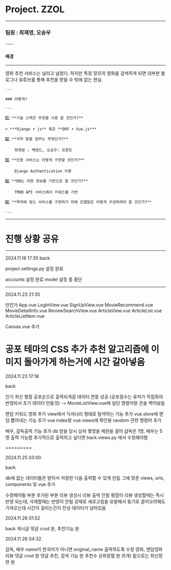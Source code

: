 # Project. ZZOL

---

### 팀원 : 최재영, 오승우

----    

#### 배경

---

영화 추천 서비스는 널리고 널렸다. 하지만 특정 장르의 영화를 검색하게 되면 대부분 블로그나 유튜브를 통해 추천을 받을 수 밖에 없는 현실.

```
---

### 어떻게?

---

1️⃣ **기술 스택은 무엇을 사용 할 것인가?**

> ***Django + js** 혹은 **DRF + Vue.js***

2️⃣ **각자 맡을 업무는 무엇인가?**

    최재영 : 백엔드, 오승우: 프론트

3️⃣ **인증 서비스는 어떻게 구현할 것인가?**

    Django Authentication 이용

4️⃣ **DB는 어떤 정보를 기반으로 할 것인가?**

    TMDB API 서비스에서 키워드를 기반

5️⃣ **목적에 맞는 서비스를 구현하기 위해 모델링은 어떻게 구성하여야 할 것인가?**

---
```

---

# 진행 상황 공유

---

2024.11.18 17:35
back 

project settings.py 설정 완료

accounts 설정 완료
model 설정 중 중단



---



2024.11.23 21:35

만진거
App.vue
LogInView.vue
SignUpView.vue
MovieRecommend.vue
MovieDetailInfo.vue
ReviewSearchView.vue
ArticleView.vue
ArticleList.vue
ArticleListItem.vue

Canvas.vue 추가

공포 테마의 CSS 추가
추천 알고리즘에 이미지 돌아가게 하는거에 시간 갈아넣음
=======
2024.11.23 17:18

back

인기 최신 평점 공포순으로 출력되게끔 데이터 연동 성공
(공포점수는 유저가 직접줘야 반영되서 초기 데이터 만들것)
-> MovieListView.vue에 일단 명령어랑 콘솔 찍어놨음

랜덤 키워드 영화 추가
view에서 딕셔너리 형태로 탐색하는 기능 추가
vue.store에 랜덤 뽑아내는 기능 추가
vue.index랑 vue.views에 확인용 random 관련 명령어 추가

배우, 감독출력 기능 추가
db 받을 당시 상위 몇멍을 제한을 걸어
감독은 1명, 배우는 5명 출력 가능함 
추가적으로 출력하고 싶다면 back.views.py 에서 수정해야함

=========

2024.11.25 03:00

back

db에 없는 데이터들은 받아서 저장한 다음 출력할 수 있게 만듬
그에 맞춘 views, urls, components 및 vue 추가

수정해야될 부분
추가된 부분 리뷰 생성시 리뷰 출력 안됨
평점이 리뷰 생성할때는 즉시 반영 되는데, 삭제할때는 반영이 안됨
강제로 새로고침을 유발해서 동기로 끌어오려해도 가져오는데 시간이 걸리는건지 잔상 데이터가 남아있음

2024.11.26 01:52

back
게시글 댓글 crud 완, 추천기능 완

2024.11.26 04:32

감독, 배우 name이 한국어가 아니면 original_name 출력하도록 수정
영화, 랜덤영화 리뷰 댓글 crud 완
댓글 추천, 검색 기능 완
추천수 상위정렬 완 (5개)
밑으로는 최신정련 완

